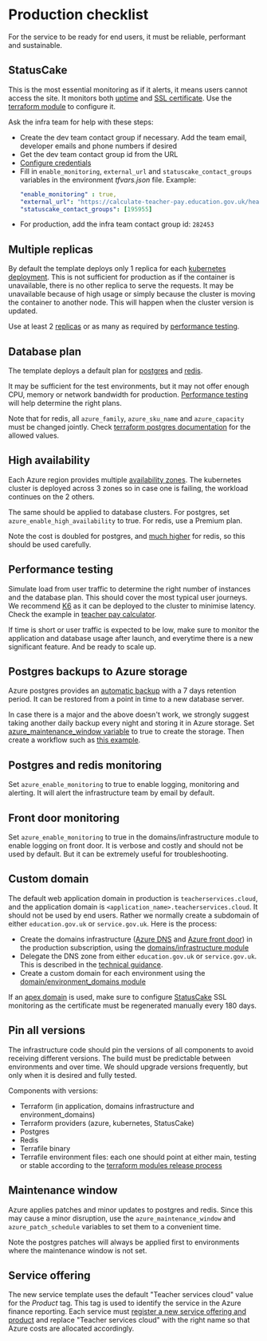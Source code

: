 # Production checklist

For the service to be ready for end users, it must be reliable, performant and sustainable.

## StatusCake
This is the most essential monitoring as if it alerts, it means users cannot access the site. It monitors both [uptime](https://www.statuscake.com/features/uptime/) and [SSL certificate](https://www.statuscake.com/features/ssl/). Use the [terraform module](https://github.com/DFE-Digital/terraform-modules/blob/main/monitoring/statuscake/README.md) to configure it.

Ask the infra team for help with these steps:
- Create the dev team contact group if necessary. Add the team email, developer emails and phone numbers if desired
- Get the dev team contact group id from the URL
- [Configure credentials](onboard-service.md#configure-statuscake-credentials)
- Fill in `enable_monitoring`, `external_url` and `statuscake_contact_groups` variables in the environment *tfvars.json* file. Example:
  ```yaml
  "enable_monitoring" : true,
  "external_url": "https://calculate-teacher-pay.education.gov.uk/healthcheck",
  "statuscake_contact_groups": [195955]
  ```
- For production, add the infra team contact group id: `282453`

## Multiple replicas
By default the template deploys only 1 replica for each [kubernetes deployment](https://kubernetes.io/docs/concepts/workloads/controllers/deployment/). This is not sufficient for production as if the container is unavailable, there is no other replica to serve the requests. It may be unavailable because of high usage or simply because the cluster is moving the container to another node. This will happen when the cluster version is updated.

Use at least 2 [replicas](https://github.com/DFE-Digital/terraform-modules/blob/04895b849cd5124e615b4e6b1850c0d918d4d081/aks/application/variables.tf#L32) or as many as required by [performance testing](#performance-testing).

## Database plan
The template deploys a default plan for [postgres](https://github.com/DFE-Digital/terraform-modules/blob/83801213853ed1e4b4bdcb8d36773c8683ff010f/aks/postgres/variables.tf#L82) and [redis](https://github.com/DFE-Digital/terraform-modules/blob/83801213853ed1e4b4bdcb8d36773c8683ff010f/aks/redis/variables.tf#L63-L71).

It may be sufficient for the test environments, but it may not offer enough CPU, memory or network bandwidth for production. [Performance testing](#performance-testing) will help determine the right plans.

Note that for redis, all `azure_family`, `azure_sku_name` and `azure_capacity` must be changed jointly. Check [terraform postgres documentation](https://registry.terraform.io/providers/hashicorp/azurerm/latest/docs/resources/postgresql_flexible_server) for the allowed values.

## High availability
Each Azure region provides multiple [availability zones](https://learn.microsoft.com/en-us/azure/reliability/availability-zones-overview). The kubernetes cluster is deployed across 3 zones so in case one is failing, the workload continues on the 2 others.

The same should be applied to database clusters. For postgres, set `azure_enable_high_availability` to true. For redis, use a Premium plan.

Note the cost is doubled for postgres, and [much higher](https://azure.microsoft.com/en-gb/pricing/details/cache/) for redis, so this should be used carefully.

## Performance testing
Simulate load from user traffic to determine the right number of instances and the database plan. This should cover the most typical user journeys. We recommend [K6](https://k6.io/) as it can be deployed to the cluster to minimise latency. Check the example in [teacher pay calculator](https://github.com/DFE-Digital/teacher-pay-calculator/tree/main/load_testing).

If time is short or user traffic is expected to be low, make sure to monitor the application and database usage after launch, and everytime there is a new significant feature. And be ready to scale up.

## Postgres backups to Azure storage
Azure postgres provides an [automatic backup](https://learn.microsoft.com/en-us/azure/postgresql/flexible-server/concepts-backup-restore) with a 7 days retention period. It can be restored from a point in time to a new database server.

In case there is a major  and the above doesn't work, we strongly suggest taking another daily backup every night and storing it in Azure storage. Set [azure_maintenance_window variable](https://github.com/DFE-Digital/terraform-modules/blob/83801213853ed1e4b4bdcb8d36773c8683ff010f/aks/postgres/variables.tf#L132) to true to create the storage. Then create a workflow such as [this example](https://github.com/DFE-Digital/early-careers-framework/blob/main/.github/actions/backup-and-upload-database/action.yml).

## Postgres and redis monitoring
Set `azure_enable_monitoring` to true to enable logging, monitoring and alerting. It will alert the infrastructure team by email by default.

## Front door monitoring
Set `azure_enable_monitoring` to true in the domains/infrastructure module to enable logging on front door. It is  verbose and costly and should not be used by default. But it can be extremely useful for troubleshooting.

## Custom domain
The default web application domain in production is `teacherservices.cloud`, and the application domain is `<application_name>.teacherservices.cloud`. It should not be used by end users. Rather we normally create a subdomain of either `education.gov.uk` or `service.gov.uk`. Here is the process:

- Create the domains infrastructure ([Azure DNS](https://learn.microsoft.com/en-us/azure/dns/dns-overview) and [Azure front door](https://learn.microsoft.com/en-us/azure/frontdoor/front-door-overview)) in the production subscription, using the [domains/infrastructure module](https://github.com/DFE-Digital/terraform-modules/tree/main/domains/infrastructure)
- Delegate the DNS zone from either `education.gov.uk` or `service.gov.uk`. This is described in the [technical guidance](https://technical-guidance.education.gov.uk/infrastructure/hosting/dns/).
- Create a custom domain for each environment using the [domain/environment_domains module](https://github.com/DFE-Digital/terraform-modules/tree/main/domains/environment_domains)

If an [apex domain](https://learn.microsoft.com/en-us/azure/frontdoor/apex-domain) is used, make sure to configure [StatusCake](#statuscake) SSL monitoring as the certificate must be regenerated manually every 180 days.

## Pin all versions
The infrastructure code should pin the versions of all components to avoid receiving different versions. The build must be predictable between environments and over time. We should upgrade versions frequently, but only when it is desired and fully tested.

Components with versions:

- Terraform (in application, domains infrastructure and environment_domains)
- Terraform providers (azure, kubernetes, StatusCake)
- Postgres
- Redis
- Terrafile binary
- Terrafile environment files: each one should point at either main, testing or stable according to the [terraform modules release process](https://github.com/DFE-Digital/terraform-modules/blob/main/README.md#references)

## Maintenance window
Azure applies patches and minor updates to postgres and redis. Since this may cause a minor disruption, use the `azure_maintenance_window` and `azure_patch_schedule` variables to set them to a convenient time.

Note the postgres patches will always be applied first to environments where the maintenance window is not set.

## Service offering
The new service template uses the default "Teacher services cloud" value for the *Product* tag. This tag is used to identify the service in the Azure finance reporting. Each service must [register a new service offering and product](https://educationgovuk.sharepoint.com/sites/teacher-services-infrastructure/SitePages/Create-a-service-offering.aspx) and replace "Teacher services cloud" with the right name so that Azure costs are allocated accordingly.
